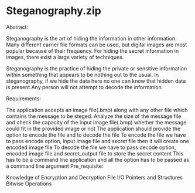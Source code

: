 # Steganography.zip

Abstract:

Steganography is the art of hiding the information in other information. Many different carrier file formats can be used, but digital images are most popular because of their frequency. For hiding the secret information in images, there exist a large variety of techniques.

Steganography is the practice of hiding the private or sensitive information within something that appears to be nothing out to the usual. In steganography, if we hide the data here no one can know that hidden data is present.Any person will not attempt to decode the information.

Requirements:

The application accepts an image file(.bmp) along with any other file which contains the message to be steged.
Analyze the size of the message file and check the capacity of the input image file(.bmp) whether the message could fit in the provided image or not
The application should provide the option to encode the file and to decode the file
To encode the file we have to pass encode option, input image file and secret file then it will create one encoded image file
To decode the file we have to pass decode option, encoded image file and secret_output file to store the secret content
This has to be a command line application and all the option has to be passed as a command line argument
Pre_requisite:

Knowledge of Encryption and Decryption
File I/O
Pointers and Structures
Bitwise Operations
